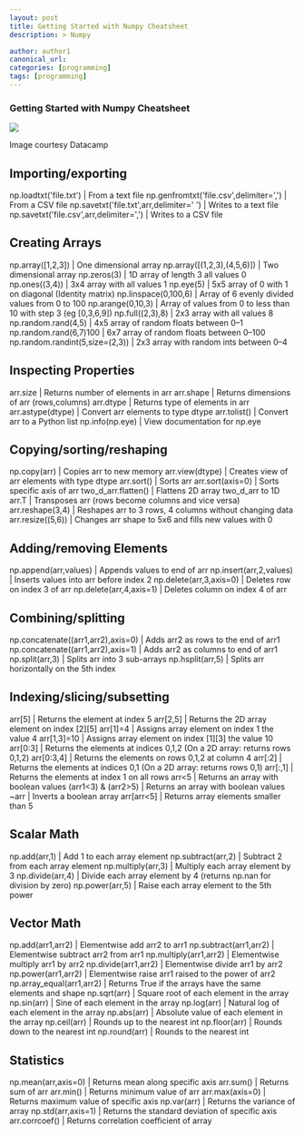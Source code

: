```yaml
---
layout: post
title: Getting Started with Numpy Cheatsheet
description: > Numpy

author: author1
canonical_url:
categories: [programming]
tags: [programming]
---
```

### Getting Started with Numpy Cheatsheet


![](/Tathastu/images/2018/numpy/datacamp.PNG)

Image courtesy Datacamp

## Importing/exporting

np.loadtxt('file.txt') | From a text file
np.genfromtxt('file.csv',delimiter=',') | From a CSV file
np.savetxt('file.txt',arr,delimiter=' ') | Writes to a text file
np.savetxt('file.csv',arr,delimiter=',') | Writes to a CSV file

## Creating Arrays

np.array([1,2,3]) | One dimensional array
np.array([(1,2,3),(4,5,6)]) | Two dimensional array
np.zeros(3) | 1D array of length 3 all values 0
np.ones((3,4)) | 3x4 array with all values 1
np.eye(5) | 5x5 array of 0 with 1 on diagonal (Identity matrix)
np.linspace(0,100,6) | Array of 6 evenly divided values from 0 to 100
np.arange(0,10,3) | Array of values from 0 to less than 10 with step 3 (eg [0,3,6,9])
np.full((2,3),8) | 2x3 array with all values 8
np.random.rand(4,5) | 4x5 array of random floats between 0–1
np.random.rand(6,7)100 | 6x7 array of random floats between 0–100
np.random.randint(5,size=(2,3)) | 2x3 array with random ints between 0–4

## Inspecting Properties

arr.size | Returns number of elements in arr
arr.shape | Returns dimensions of arr (rows,columns)
arr.dtype | Returns type of elements in arr
arr.astype(dtype) | Convert arr elements to type dtype
arr.tolist() | Convert arr to a Python list
np.info(np.eye) | View documentation for np.eye

## Copying/sorting/reshaping

np.copy(arr) | Copies arr to new memory
arr.view(dtype) | Creates view of arr elements with type dtype
arr.sort() | Sorts arr
arr.sort(axis=0) | Sorts specific axis of arr
two_d_arr.flatten() | Flattens 2D array two_d_arr to 1D
arr.T | Transposes arr (rows become columns and vice versa)
arr.reshape(3,4) | Reshapes arr to 3 rows, 4 columns without changing data
arr.resize((5,6)) | Changes arr shape to 5x6 and fills new values with 0

## Adding/removing Elements

np.append(arr,values) | Appends values to end of arr
np.insert(arr,2,values) | Inserts values into arr before index 2
np.delete(arr,3,axis=0) | Deletes row on index 3 of arr
np.delete(arr,4,axis=1) | Deletes column on index 4 of arr

## Combining/splitting

np.concatenate((arr1,arr2),axis=0) | Adds arr2 as rows to the end of arr1
np.concatenate((arr1,arr2),axis=1) | Adds arr2 as columns to end of arr1
np.split(arr,3) | Splits arr into 3 sub-arrays
np.hsplit(arr,5) | Splits arr horizontally on the 5th index

## Indexing/slicing/subsetting

arr[5] | Returns the element at index 5
arr[2,5] | Returns the 2D array element on index [2][5]
arr[1]=4 | Assigns array element on index 1 the value 4
arr[1,3]=10 | Assigns array element on index [1][3] the value 10
arr[0:3] | Returns the elements at indices 0,1,2 (On a 2D array: returns rows 0,1,2)
arr[0:3,4] | Returns the elements on rows 0,1,2 at column 4
arr[:2] | Returns the elements at indices 0,1 (On a 2D array: returns rows 0,1)
arr[:,1] | Returns the elements at index 1 on all rows
arr<5 | Returns an array with boolean values
(arr1<3) & (arr2>5) | Returns an array with boolean values
~arr | Inverts a boolean array
arr[arr<5] | Returns array elements smaller than 5

## Scalar Math

np.add(arr,1) | Add 1 to each array element
np.subtract(arr,2) | Subtract 2 from each array element
np.multiply(arr,3) | Multiply each array element by 3
np.divide(arr,4) | Divide each array element by 4 (returns np.nan for division by zero)
np.power(arr,5) | Raise each array element to the 5th power

## Vector Math

np.add(arr1,arr2) | Elementwise add arr2 to arr1
np.subtract(arr1,arr2) | Elementwise subtract arr2 from arr1
np.multiply(arr1,arr2) | Elementwise multiply arr1 by arr2
np.divide(arr1,arr2) | Elementwise divide arr1 by arr2
np.power(arr1,arr2) | Elementwise raise arr1 raised to the power of arr2
np.array_equal(arr1,arr2) | Returns True if the arrays have the same elements and shape
np.sqrt(arr) | Square root of each element in the array
np.sin(arr) | Sine of each element in the array
np.log(arr) | Natural log of each element in the array
np.abs(arr) | Absolute value of each element in the array
np.ceil(arr) | Rounds up to the nearest int
np.floor(arr) | Rounds down to the nearest int
np.round(arr) | Rounds to the nearest int

## Statistics

np.mean(arr,axis=0) | Returns mean along specific axis
arr.sum() | Returns sum of arr
arr.min() | Returns minimum value of arr
arr.max(axis=0) | Returns maximum value of specific axis
np.var(arr) | Returns the variance of array
np.std(arr,axis=1) | Returns the standard deviation of specific axis
arr.corrcoef() | Returns correlation coefficient of array
